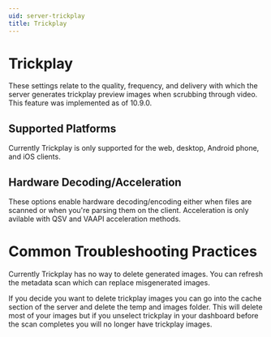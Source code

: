 ```yaml
---
uid: server-trickplay
title: Trickplay
---
```


# Trickplay

These settings relate to the quality, frequency, and delivery with which the server generates trickplay preview images when scrubbing through video. This feature was implemented as of 10.9.0.

## Supported Platforms

Currently Trickplay is only supported for the web, desktop, Android phone, and iOS clients. 

## Hardware Decoding/Acceleration

These options enable hardware decoding/encoding either when files are scanned or when you're parsing them on the client. Acceleration is only avilable with QSV and VAAPI acceleration methods.

# Common Troubleshooting Practices

Currently Trickplay has no way to delete generated images. You can refresh the metadata scan which can replace misgenerated images. 

If you decide you want to delete trickplay images you can go into the cache section of the server and delete the temp and images folder. This will delete most of your images but if you unselect trickplay in your dashboard before the scan completes you will no longer have trickplay images.